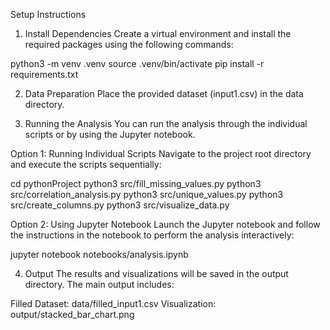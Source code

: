 Setup Instructions
1. Install Dependencies
Create a virtual environment and install the required packages using the following commands:


python3 -m venv .venv
source .venv/bin/activate
pip install -r requirements.txt

2. Data Preparation
Place the provided dataset (input1.csv) in the data directory.

3. Running the Analysis
You can run the analysis through the individual scripts or by using the Jupyter notebook.

Option 1: Running Individual Scripts
Navigate to the project root directory and execute the scripts sequentially:

cd pythonProject
python3 src/fill_missing_values.py
python3 src/correlation_analysis.py
python3 src/unique_values.py
python3 src/create_columns.py
python3 src/visualize_data.py


Option 2: Using Jupyter Notebook
Launch the Jupyter notebook and follow the instructions in the notebook to perform the analysis interactively:


jupyter notebook notebooks/analysis.ipynb

4. Output
The results and visualizations will be saved in the output directory. The main output includes:

Filled Dataset: data/filled_input1.csv
Visualization: output/stacked_bar_chart.png